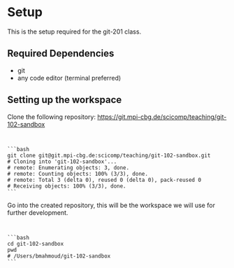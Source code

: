 # Setup

This is the setup required for the git-201 class.

## Required Dependencies

* git
* any code editor (terminal preferred)





## Setting up the workspace

[//]: # (Tasks for this should be in actions)


Clone the following repository: <https://git.mpi-cbg.de/scicomp/teaching/git-102-sandbox>

~~~admonish info collapsible=true title="Hint"


```bash
git clone git@git.mpi-cbg.de:scicomp/teaching/git-102-sandbox.git
# Cloning into 'git-102-sandbox'...
# remote: Enumerating objects: 3, done.
# remote: Counting objects: 100% (3/3), done.
# remote: Total 3 (delta 0), reused 0 (delta 0), pack-reused 0
# Receiving objects: 100% (3/3), done.
```

~~~

Go into the created repository, this will be the workspace we will use for further development.


~~~admonish info collapsible=true title="Hint"


```bash
cd git-102-sandbox
pwd
# /Users/bmahmoud/git-102-sandbox
```

~~~
